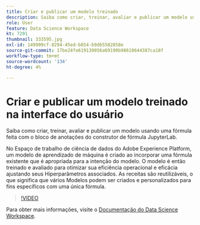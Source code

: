 ```yaml
---
title: Criar e publicar um modelo treinado
description: Saiba como criar, treinar, avaliar e publicar um modelo usando uma fórmula feita com o bloco de anotações do construtor de fórmula JupyterLab.
role: User
feature: Data Science Workspace
kt: 7291
thumbnail: 333595.jpg
exl-id: 149909cf-8294-45ed-b854-b9db5582858e
source-git-commit: 17be24fe619139056a69190b98610644387ca18f
workflow-type: tm+mt
source-wordcount: '134'
ht-degree: 4%

---
```


# Criar e publicar um modelo treinado na interface do usuário

Saiba como criar, treinar, avaliar e publicar um modelo usando uma fórmula feita com o bloco de anotações do construtor de fórmula JupyterLab.

No Espaço de trabalho de ciência de dados do Adobe Experience Platform, um modelo de aprendizado de máquina é criado ao incorporar uma fórmula existente que é apropriada para a intenção do modelo. O modelo é então treinado e avaliado para otimizar sua eficiência operacional e eficácia ajustando seus Hiperparâmetros associados. As receitas são reutilizáveis, o que significa que vários Modelos podem ser criados e personalizados para fins específicos com uma única fórmula.

>[!VIDEO](https://video.tv.adobe.com/v/333595)

Para obter mais informações, visite o [Documentação do Data Science Workspace](https://experienceleague.adobe.com/docs/experience-platform/data-science-workspace/home.html?lang=pt-BR).
